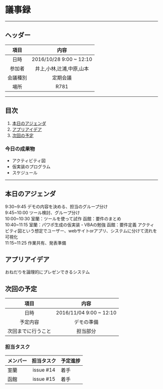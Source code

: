 # 議事録
---
## ヘッダー
|項目|内容|
|:--:|:--:|
| 日時 | 2016/10/28  9:00 ~ 12:10|
| 参加者 | 井上,小林,辻浦,中原,山本 |
| 会議種別 | 定期会議 |
| 場所 | R781 |

---
## 目次
1. [本日のアジェンダ](#anchar1)
2. [アプリアイデア](#anchar2)
3. [次回の予定](#anchar3)

### 今日の成果物 
- アクティビティ図
- 仮実装のプログラム
- スケジュール
---

## <div id="anchar1"/>本日のアジェンダ
 9:30~9:45   デモの内容を決める、担当のグループ分け  
 9:45~10:00  ツール検討、グループ分け  
10:00~10:30 室蘭：ツールを使って試作 函館：要件のまとめ  
10:40~11:15 室蘭：パワポ生成の仮実装・VBAの勉強 函館：要件定義 アクティビティ図という想定でユーザー、webサイトorアプリ、システムに分けて流れを可視化  
11:15~11:25 作業共有、発表準備  





## <div id="anchar2"/>アプリアイデア
おねだりを論理的にプレゼンできるシステム


## <div id="anchar3"/>次回の予定
|項目|内容|
|:--:|:--:|
| 日時 | 2016/11/04  9:00 ~ 12:10|
| 予定内容 | デモの準備 |
| 次回までに行うこと | 担当部分 |

### 担当タスク
| メンバー | 担当タスク | 予定進捗 |
| :-- | :--: | :-- |
| 室蘭 | issue #14 | 着手 |
| 函館 | issue #15 | 着手 |
